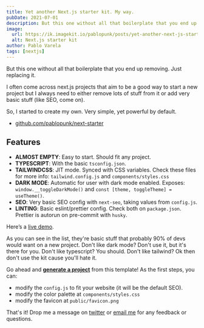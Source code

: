 ```yaml
---
title: Yet another Next.js starter kit. My way.
pubDate: 2021-07-01
description: But this one without all that boilerplate that you end up removing. Just replacing it.
image:
  url: https://ik.imagekit.io/pablopunk/posts/yet-another-next-js-starter-kit-my-way-.png?updatedAt=1698057160491
  alt: Next.js starter kit
author: Pablo Varela
tags: [nextjs]
---
```


But this one without all that boilerplate that you end up removing. Just replacing it.

I often come across next.js projects that aim to be a good way to start a new project but I always need to either remove lots of stuff from it or add very basic stuff (like SEO, come on).

So, I started to create my own. Very simple, yet powerful by default.

- [github.com/pablopunk/next-starter](https://github.com/pablopunk/next-starter)

## Features

- **ALMOST EMPTY**: Easy to start. Should fit any project.
- **TYPESCRIPT**: With the basic `tsconfig.json`.
- **TAILWINDCSS**: JIT mode. Synced with CSS variables. Check these files for more info: `tailwind.config.js` and `components/styles.css`
- **DARK MODE**: Automatic for user with dark mode enabled. Exposes: `window.__toggleDarkMode()` and `const [theme, toggleTheme] = useTheme()`.
- **SEO**: Very basic SEO config with `next-seo`, taking values from `config.js`.
- **LINTING**: Basic eslint/prettier config. Check both on `package.json`. Prettier is autorun on pre-commit with `husky`.

Here’s a [live demo](https://next-starter.pablopunk.com).

As you can see in the list, they're basic stuff that probably 90% of devs would want on a new project. Don't like dark mode? Don't use it, but it's there for you. Don't like typescript? You should. Don't like tailwind? Ok then don't use the kit cause you'll hate it.

Go ahead and **[generate a project](https://github.com/pablopunk/next-starter/generate)** from this template! As the first steps, you can:

- modify the `config.js` to fit your website (it will be the default SEO).
- modify the color palette at `components/styles.css`
- modify the favicon at `public/favicon.png`

That's it! Drop me a message on [twitter](http://twitter.com/pablopunk) or [email me](mailto:pablo@pablopunk.com) for any feedback or questions.
